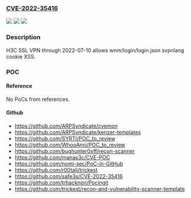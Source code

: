 ### [CVE-2022-35416](https://cve.mitre.org/cgi-bin/cvename.cgi?name=CVE-2022-35416)
![](https://img.shields.io/static/v1?label=Product&message=n%2Fa&color=blue)
![](https://img.shields.io/static/v1?label=Version&message=n%2Fa&color=blue)
![](https://img.shields.io/static/v1?label=Vulnerability&message=n%2Fa&color=brighgreen)

### Description

H3C SSL VPN through 2022-07-10 allows wnm/login/login.json svpnlang cookie XSS.

### POC

#### Reference
No PoCs from references.

#### Github
- https://github.com/ARPSyndicate/cvemon
- https://github.com/ARPSyndicate/kenzer-templates
- https://github.com/SYRTI/POC_to_review
- https://github.com/WhooAmii/POC_to_review
- https://github.com/bughunter0xff/recon-scanner
- https://github.com/manas3c/CVE-POC
- https://github.com/nomi-sec/PoC-in-GitHub
- https://github.com/r00tali/trickest
- https://github.com/safe3s/CVE-2022-35416
- https://github.com/trhacknon/Pocingit
- https://github.com/trickest/recon-and-vulnerability-scanner-template

